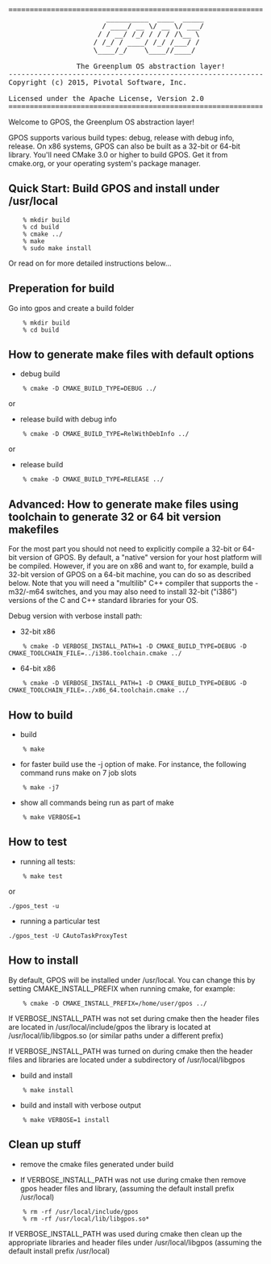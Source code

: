 <pre>
======================================================================
					   __________  ____  _____
					  / ____/ __ \/ __ \/ ___/
					 / / __/ /_/ / / / /\__ \ 
					/ /_/ / ____/ /_/ /___/ / 
					\____/_/    \____//____/  
					                          
                The Greenplum OS abstraction layer!
----------------------------------------------------------------------
Copyright (c) 2015, Pivotal Software, Inc.

Licensed under the Apache License, Version 2.0
======================================================================
</pre>

Welcome to GPOS, the Greenplum OS abstraction layer!

GPOS supports various build types: debug, release with debug info, release.
On x86 systems, GPOS can also be built as a 32-bit or 64-bit library. You'll
need CMake 3.0 or higher to build GPOS. Get it from cmake.org, or your
operating system's package manager.


## Quick Start: Build GPOS and install under /usr/local

```
    % mkdir build
	% cd build
	% cmake ../
	% make
	% sudo make install
```

Or read on for more detailed instructions below...


## Preperation for build


Go into gpos and create a build folder
```
	% mkdir build
	% cd build
```

## How to generate make files with default options

* debug build
```
	% cmake -D CMAKE_BUILD_TYPE=DEBUG ../
```
  or 
* release build with debug info
```
	% cmake -D CMAKE_BUILD_TYPE=RelWithDebInfo ../
```
  or
* release build
```
	% cmake -D CMAKE_BUILD_TYPE=RELEASE ../
```

## Advanced: How to generate make files using toolchain to generate 32 or 64 bit version makefiles 

For the most part you should not need to explicitly compile a 32-bit or 64-bit
version of GPOS. By default, a "native" version for your host platform will be
compiled. However, if you are on x86 and want to, for example, build a 32-bit
version of GPOS on a 64-bit machine, you can do so as described below. Note
that you will need a "multilib" C++ compiler that supports the -m32/-m64
switches, and you may also need to install 32-bit ("i386") versions of the C
and C++ standard libraries for your OS.

Debug version with verbose install path:

* 32-bit x86
```
	% cmake -D VERBOSE_INSTALL_PATH=1 -D CMAKE_BUILD_TYPE=DEBUG -D CMAKE_TOOLCHAIN_FILE=../i386.toolchain.cmake ../
```
* 64-bit x86
```
	% cmake -D VERBOSE_INSTALL_PATH=1 -D CMAKE_BUILD_TYPE=DEBUG -D CMAKE_TOOLCHAIN_FILE=../x86_64.toolchain.cmake ../
```

## How to build

* build
```
	% make
```
* for faster build use the -j option of make. For instance, the following command runs make on 7 job slots
```
	% make -j7
```
* show all commands being run as part of make
```
	% make VERBOSE=1
```

## How to test

* running all tests:
```
	% make test
```
or
```
./gpos_test -u
```

* running a particular test
```
./gpos_test -U CAutoTaskProxyTest
```

## How to install

By default, GPOS will be installed under /usr/local. You can change this by
setting CMAKE_INSTALL_PREFIX when running cmake, for example:
```
	% cmake -D CMAKE_INSTALL_PREFIX=/home/user/gpos ../
```
If VERBOSE_INSTALL_PATH was not set during cmake then 
the header files are located in /usr/local/include/gpos
the library is located at /usr/local/lib/libgpos.so
(or similar paths under a different prefix)

If VERBOSE_INSTALL_PATH was turned on during cmake then 
the header files and libraries are located under a subdirectory of
/usr/local/libgpos

* build and install
```
	% make install
```
* build and install with verbose output
```
	% make VERBOSE=1 install
```
## Clean up stuff 

* remove the cmake files generated under build

* If VERBOSE_INSTALL_PATH was not use during cmake then remove gpos header files and library, (assuming the default install prefix /usr/local)
```
	% rm -rf /usr/local/include/gpos
	% rm -rf /usr/local/lib/libgpos.so*
```
If VERBOSE_INSTALL_PATH was used during cmake then clean up the appropriate
libraries and header files under /usr/local/libgpos (assuming the default
install prefix /usr/local)
